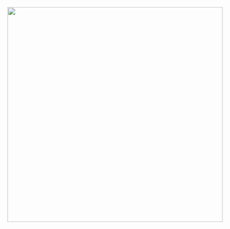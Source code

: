 <div align="center">
    <img src="https://raw.githubusercontent.com/er-knight/contests-cli/main/header.png" width="500">
    <br>
    <h1></h1>
</div>
